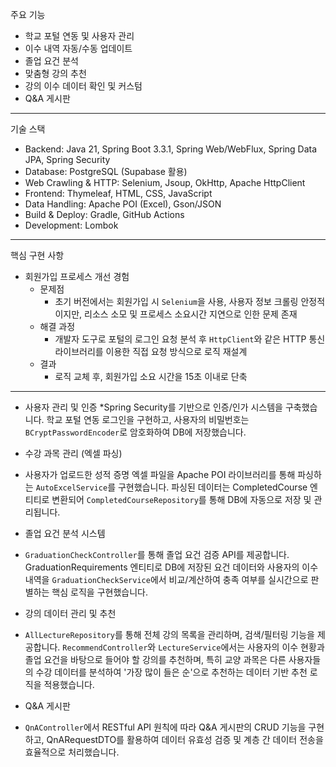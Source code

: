 주요 기능
   * 학교 포털 연동 및 사용자 관리
   * 이수 내역 자동/수동 업데이트
   * 졸업 요건 분석
   * 맞춤형 강의 추천
   * 강의 이수 데이터 확인 및 커스텀
   * Q&A 게시판
---
기술 스택
   * Backend: Java 21, Spring Boot 3.3.1, Spring Web/WebFlux, Spring Data JPA, Spring Security
   * Database: PostgreSQL (Supabase 활용)
   * Web Crawling & HTTP: Selenium, Jsoup, OkHttp, Apache HttpClient
   * Frontend: Thymeleaf, HTML, CSS, JavaScript
   * Data Handling: Apache POI (Excel), Gson/JSON
   * Build & Deploy: Gradle, GitHub Actions
   * Development: Lombok
---
핵심 구현 사항
* 회원가입 프로세스 개선 경험
    * 문제점
       * 초기 버전에서는 회원가입 시 `Selenium`을 사용, 사용자 정보 크롤링
         안정적이지만, 리소스 소모 및 프로세스 소요시간 지연으로 인한 문제 존재
    * 해결 과정
       * 개발자 도구로 포털의 로그인 요청 분석 후 `HttpClient`와 같은 HTTP 통신
         라이브러리를 이용한 직접 요청 방식으로 로직 재설계
     * 결과
       * 로직 교체 후, 회원가입 소요 시간을 15초 이내로 단축
---

  * 사용자 관리 및 인증
   *Spring Security를 기반으로 인증/인가 시스템을 구축했습니다. 
    학교 포털 연동 로그인을 구현하고, 사용자의 비밀번호는 `BCryptPasswordEncoder`로 암호화하여 DB에 저장했습니다.

  * 수강 과목 관리 (엑셀 파싱)
   * 사용자가 업로드한 성적 증명 엑셀 파일을 Apache POI 라이브러리를 통해 파싱하는 `AutoExcelService`를
   구현했습니다. 파싱된 데이터는 CompletedCourse 엔티티로 변환되어 `CompletedCourseRepository`를 통해 DB에
   자동으로 저장 및 관리됩니다.
  
  * 졸업 요건 분석 시스템
  * `GraduationCheckController`를 통해 졸업 요건 검증 API를 제공합니다. 
  GraduationRequirements 엔티티로 DB에 저장된 요건 데이터와 
  사용자의 이수 내역을 `GraduationCheckService`에서 비교/계산하여 충족 여부를
  실시간으로 판별하는 핵심 로직을 구현했습니다.

  * 강의 데이터 관리 및 추천
  * `AllLectureRepository`를 통해 전체 강의 목록을 관리하며, 검색/필터링 기능을 제공합니다.
  `RecommendController`와 `LectureService`에서는 사용자의 이수 현황과 졸업 요건을 바탕으로 들어야 할 강의를
  추천하며, 특히 교양 과목은 다른 사용자들의 수강 데이터를 분석하여 '가장 많이 들은 순'으로 추천하는 데이터
  기반 추천 로직을 적용했습니다.

  * Q&A 게시판
  * `QnAController`에서 RESTful API 원칙에 따라 Q&A 게시판의 CRUD 기능을 구현하고, QnARequestDTO를 활용하여
  데이터 유효성 검증 및 계층 간 데이터 전송을 효율적으로 처리했습니다.
